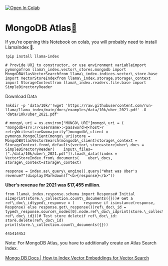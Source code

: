 [![Open In Colab](https://colab.research.google.com/assets/colab-badge.svg)](https://colab.research.google.com/github/run-llama/llama_index/blob/main/docs/examples/vector_stores/MongoDBAtlasVectorSearch.ipynb)

MongoDB Atlas[](#mongodb-atlas "Permalink to this heading")
============================================================

If you’re opening this Notebook on colab, you will probably need to install LlamaIndex 🦙.


```
!pip install llama-index
```

```
# Provide URI to constructor, or use environment variableimport pymongofrom llama\_index.vector\_stores.mongodb import MongoDBAtlasVectorSearchfrom llama\_index.indices.vector\_store.base import VectorStoreIndexfrom llama\_index.storage.storage\_context import StorageContextfrom llama\_index.readers.file.base import SimpleDirectoryReader
```
Download Data


```
!mkdir -p 'data/10k/'!wget 'https://raw.githubusercontent.com/run-llama/llama_index/main/docs/examples/data/10k/uber_2021.pdf' -O 'data/10k/uber_2021.pdf'
```

```
# mongo\_uri = os.environ["MONGO\_URI"]mongo\_uri = (    "mongodb+srv://<username>:<password>@<host>?retryWrites=true&w=majority")mongodb\_client = pymongo.MongoClient(mongo\_uri)store = MongoDBAtlasVectorSearch(mongodb\_client)storage\_context = StorageContext.from\_defaults(vector\_store=store)uber\_docs = SimpleDirectoryReader(    input\_files=["./data/10k/uber\_2021.pdf"]).load\_data()index = VectorStoreIndex.from\_documents(    uber\_docs, storage\_context=storage\_context)
```

```
response = index.as\_query\_engine().query("What was Uber's revenue?")display(Markdown(f"<b>{response}</b>"))
```
**Uber's revenue for 2021 was $17,455 million.**
```
from llama\_index.response.schema import Response# Initial sizeprint(store.\_collection.count\_documents({}))# Get a ref\_doc\_idtyped\_response = (    response if isinstance(response, Response) else response.get\_response())ref\_doc\_id = typed\_response.source\_nodes[0].node.ref\_doc\_idprint(store.\_collection.count\_documents({"metadata.ref\_doc\_id": ref\_doc\_id}))# Test store deleteif ref\_doc\_id:    store.delete(ref\_doc\_id)    print(store.\_collection.count\_documents({}))
```

```
445414453
```
Note: For MongoDB Atlas, you have to additionally create an Atlas Search Index.

[Mongo DB Docs | How to Index Vector Embeddings for Vector Search](https://www.mongodb.com/docs/atlas/atlas-search/field-types/knn-vector/)

